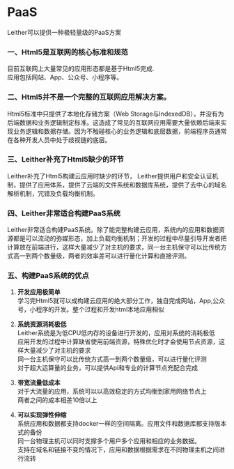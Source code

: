 PaaS
========
Leither可以提供一种极轻量级的PaaS方案  

### 一、Html5是互联网的核心标准和规范  

目前互联网上大量常见的应用形态都是基于Html5完成.  
应用包括网站、App、公众号、小程序等。  

### 二、Html5并不是一个完整的互联网应用解决方案。  
Html5标准中只提供了本地化存储方案（Web Storage与IndexedDB），并没有为后端数据和业务逻辑制定标准。这造成了常见的互联网应用需要大量依赖后端来实现业务逻辑和数据存储。因为不触碰核心的业务逻辑和底层数据，前端程序员通常在各种开发人员中处于歧视链的底层。  

### 三、Leither补充了Html5缺少的环节  
Leither补充了Html5构建云应用时缺少的环节， Leither提供用户和安全认证机制，提供了应用体系，提供了云端的文件系统和数据库系统，提供了去中心的域名解析机制，冗错及负载均衡机制。

### 四、Leither非常适合构建PaaS系统  
Leither非常适合构建PaaS系统。除了能完整构建云应用，系统内的应用和数据资源都是可以流动的弥媒形态，加上负载均衡机制；开发的过程中尽量引导开发者把计算放在前端进行，这样大量减少了对主机的要求，同一台主机保守可以比传统方式高一到两个数量级，两者的效率差可以进行量化计算和直接评测。

### 五、构建PaaS系统的优点  
1. **开发应用极简单**  
学习完Html5就可以成构建云应用的绝大部分工作，独自完成网站，App,公众号，小程序的开发。整个过程和开发html本地应用相似  

2. **系统资源消耗极低**  
Leither系统是为低CPU低内存的设备进行开发的，应用对系统的消耗极低  
应用开发的过程中计算缺省使用前端资源，特殊优化时才会使用节点资源，这样大量减少了对主机的要求  
同一台主机保守可以比传统方式高一到两个数量级，可以进行量化评测  
对于超大运算量的业务，可以提供Api和专业的计算节点充配合完成  

3. **带宽流量低成本**  
对于大流量的应用，系统可以以高效稳定的方式均衡到家用网络节点上  
两者之间的成本相差10倍以上  

4. **可以实现弹性伸缩**  
系统应用和数据都支持docker一样的空间隔离。应用文件和数据库都支持版本式的备份  
同一台物理主机可以同时支撑多个用户多个应用和相应的业务数据。  
支持在域名和链接不变的情况下，应用和数据根据需求在不同物理主机之间进行流转  
